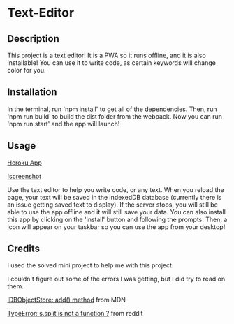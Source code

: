 # Text-Editor

## Description

This project is a text editor! It is a PWA so it runs offline, and it is also installable! You can use it to write code, as certain keywords will change color for you.

## Installation

In the terminal, run 'npm install' to get all of the dependencies. Then, run 'npm run build' to build the dist folder from the webpack. Now you can run 'npm run start' and the app will launch!

## Usage

[Heroku App](https://serene-journey-74607-8118324d7101.herokuapp.com/)

[!screenshot](./client/src/images/ta-sc.JPG)

Use the text editor to help you write code, or any text. When you reload the page, your text will be saved in the indexedDB database (currently there is an issue getting saved text to display). If the server stops, you will still be able to use the app offline and it will still save your data. You can also install this app by clicking on the 'install' button and following the prompts. Then, a icon will appear on your taskbar so you can use the app from your desktop!

## Credits

I used the solved mini project to help me with this project.

I couldn't figure out some of the errors I was getting, but I did try to read on them.

[IDBObjectStore: add() method](https://developer.mozilla.org/en-US/docs/Web/API/IDBObjectStore/add) from MDN

[TypeError: s.split is not a function ?](https://www.reddit.com/r/learnjavascript/comments/o6mrmx/typeerror_ssplit_is_not_a_function/) from reddit
